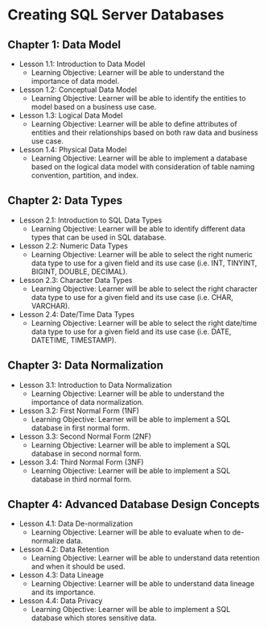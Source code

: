 # Creating SQL Server Databases

## Chapter 1: Data Model
* Lesson 1.1: Introduction to Data Model
  * Learning Objective: Learner will be able to understand the importance of data model.
* Lesson 1.2: Conceptual Data Model
  * Learning Objective: Learner will be able to identify the entities to model based on a business use case.
* Lesson 1.3: Logical Data Model
  * Learning Objective: Learner will be able to define attributes of entities and their relationships based on both raw data and business use case.
* Lesson 1.4: Physical Data Model
  * Learning Objective: Learner will be able to implement a database based on the logical data model with consideration of table naming convention, partition, and index.

## Chapter 2: Data Types
* Lesson 2.1: Introduction to SQL Data Types
  * Learning Objective: Learner will be able to identify different data types that can be used in SQL database.
* Lesson 2.2: Numeric Data Types
  * Learning Objective: Learner will be able to select the right numeric data type to use for a given field and its use case (i.e. INT, TINYINT, BIGINT, DOUBLE, DECIMAL).
* Lesson 2.3: Character Data Types
  * Learning Objective: Learner will be able to select the right character data type to use for a given field and its use case (i.e. CHAR, VARCHAR).
* Lesson 2.4: Date/Time Data Types
  * Learning Objective: Learner will be able to select the right date/time data type to use for a given field and its use case (i.e. DATE, DATETIME, TIMESTAMP).

## Chapter 3: Data Normalization
* Lesson 3.1: Introduction to Data Normalization
  * Learning Objective: Learner will be able to understand the importance of data normalization.
* Lesson 3.2: First Normal Form (1NF)
  * Learning Objective: Learner will be able to implement a SQL database in first normal form.
* Lesson 3.3: Second Normal Form (2NF)
  * Learning Objective: Learner will be able to implement a SQL database in second normal form.
* Lesson 3.4: Third Normal Form (3NF)
  * Learning Objective: Learner will be able to implement a SQL database in third normal form.

## Chapter 4: Advanced Database Design Concepts
* Lesson 4.1: Data De-normalization
  * Learning Objective: Learner will be able to evaluate when to de-normalize data.
* Lesson 4.2: Data Retention
  * Learning Objective: Learner will be able to understand data retention and when it should be used.
* Lesson 4.3: Data Lineage
  * Learning Objective: Learner will be able to understand data lineage and its importance.
* Lesson 4.4: Data Privacy
  * Learning Objective: Learner will be able to implement a SQL database which stores sensitive data.
